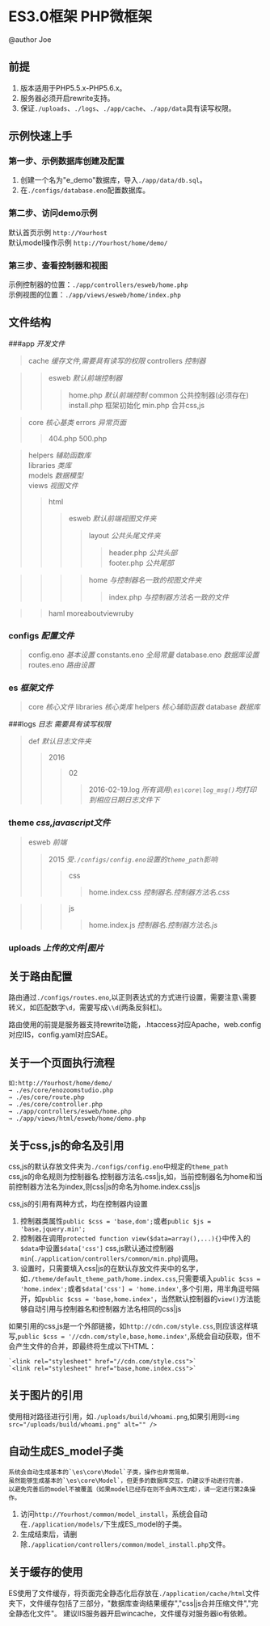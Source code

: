 # ES3.0框架 PHP微框架
@author Joe

## 前提

 1. 版本适用于PHP5.5.x-PHP5.6.x。
 2. 服务器必须开启rewrite支持。
 3. 保证`./uploads`、`./logs`、`./app/cache`、`./app/data`具有读写权限。

## 示例快速上手
### 第一步、示例数据库创建及配置
1. 创建一个名为"e_demo"数据库，导入`./app/data/db.sql`。
2. 在`./configs/database.eno`配置数据库。


### 第二步、访问demo示例
  默认首页示例 `http://Yourhost`  
  默认model操作示例 `http://Yourhost/home/demo/`

### 第三步、查看控制器和视图
  示例控制器的位置：`./app/controllers/esweb/home.php`  
  示例视图的位置：`./app/views/esweb/home/index.php`

## 文件结构
###app *开发文件*

>cache *缓存文件,需要具有读写的权限*
>controllers *控制器*  

>>esweb *默认前端控制器*
>>>home.php *默认前端控制*
>>common 公共控制器(必须存在)
>>>install.php 框架初始化
  min.php 合并css,js
	
>core *核心基类*
>errors *异常页面*
>>404.php
500.php

>helpers *辅助函数库*  
  libraries *类库*  
  models *数据模型*  
  views *视图文件*  
>>html
>>>esweb *默认前端视图文件夹*
>>>>layout *公共头尾文件夹*
>>>>>header.php *公共头部*  
  footer.php *公共尾部*

>>>>home *与控制器名一致的视图文件夹* 
>>>>>index.php *与控制器方法名一致的文件*

>>haml moreaboutviewruby

### configs *配置文件*
>config.eno *基本设置*
>constants.eno *全局常量*
>database.eno *数据库设置*
>routes.eno *路由设置*

### es *框架文件*
>core *核心文件*
>libraries *核心类库*
>helpers *核心辅助函数*
>database *数据库*

###logs *日志 需要具有读写权限*
>def *默认日志文件夹*
>>2016  
>>>02
>>>>2016-02-19.log *所有调用`\es\core\log_msg()`均打印到相应日期日志文件下*

### theme *css,javascript文件*
>esweb *前端*
>>2015 *受`./configs/config.eno`设置的`theme_path`影响*
>>>css 
>>>>home.index.css *控制器名.控制器方法名.css*

>>>js
>>>>home.index.js *控制器名.控制器方法名.js*

### uploads *上传的文件|图片*

## 关于路由配置  
  路由通过`./configs/routes.eno`,以正则表达式的方式进行设置，需要注意`\`需要转义，如匹配数字`\d`，需要写成`\\d`(两条反斜杠)。

  路由使用的前提是服务器支持rewrite功能，.htaccess对应Apache，web.config对应IIS，config.yaml对应SAE。

## 关于一个页面执行流程  
    如:http://Yourhost/home/demo/
    → ./es/core/enozoomstudio.php 
    → ./es/core/route.php 
    → ./es/core/controller.php 
    → ./app/controllers/esweb/home.php 
    → ./app/views/html/esweb/home/demo.php  

## 关于css,js的命名及引用
  css,js的默认存放文件夹为`./configs/config.eno`中规定的`theme_path`  
  css,js的命名规则为控制器名.控制器方法名.css|js,如，当前控制器名为home和当前控制器方法名为index,则css|js的命名为home.index.css|js    

  css,js的引用有两种方式，均在控制器内设置  
  1. 控制器类属性`public $css = 'base,dom';`或者`public $js = 'base,jquery.min';`
  2. 控制器在调用`protected function view($data=array(),...){}`中传入的`$data`中设置`$data['css']`
  css,js默认通过控制器`min`(`./application/controllers/common/min.php`)调用。  
  3. 设置时，只需要填入css|js的在默认存放文件夹中的名字，如`./theme/default_theme_path/home.index.css`,只需要填入`public $css = 'home.index';`或者`$data['css'] = 'home.index'`,多个引用，用半角逗号隔开，如`public $css = 'base,home.index'`，当然默认控制器的`view()`方法能够自动引用与控制器名和控制器方法名相同的css|js    

  如果引用的css,js是一个外部链接，如`http://cdn.com/style.css`,则应该这样填写,`public $css = '//cdn.com/style,base,home.index'`,系统会自动获取，但不会产生文件的合并，即最终将生成以下HTML：  

    `<link rel="stylesheet" href="//cdn.com/style.css">`  
    `<link rel="stylesheet" href="base,home.index.css">`  

## 关于图片的引用
  使用相对路径进行引用，如`./uploads/build/whoami.png`,如果引用则`<img src="/uploads/build/whoami.png" alt="" />`

## 自动生成ES_model子类
    系统会自动生成基本的`\es\core\Model`子类，操作也非常简单，  
    虽然能够生成基本的`\es\core\Model`，但更多的数据库交互，仍建议手动进行完善，  
    以避免完善后的model不被覆盖（如果model已经存在则不会再次生成），请一定进行第2条操作。  
  1. 访问`http://Yourhost/common/model_install`，系统会自动在`./application/models/`下生成ES_model的子类。
  2. 生成结束后，请删除`./application/controllers/common/model_install.php`文件。


## 关于缓存的使用
  ES使用了文件缓存，将页面完全静态化后存放在`./application/cache/html`文件夹下，文件缓存包括了三部分，"数据库查询结果缓存","css|js合并压缩文件","完全静态化文件"。
  建议IIS服务器开启wincache，文件缓存对服务器io有依赖。